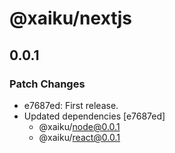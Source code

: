 # @xaiku/nextjs

## 0.0.1

### Patch Changes

- e7687ed: First release.
- Updated dependencies [e7687ed]
  - @xaiku/node@0.0.1
  - @xaiku/react@0.0.1
